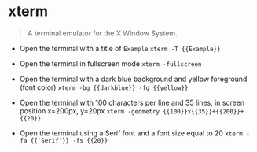 # xterm
> A terminal emulator for the X Window System.

- Open the terminal with a title of `Example`
`xterm -T {{Example}}`

- Open the terminal in fullscreen mode
`xterm -fullscreen`

- Open the terminal with a dark blue background and yellow foreground (font color)
`xterm -bg {{darkblue}} -fg {{yellow}}`

- Open the terminal with 100 characters per line and 35 lines, in screen position x=200px, y=20px
`xterm -geometry {{100}}x{{35}}+{{200}}+{{20}}`

- Open the terminal using a Serif font and a font size equal to 20
`xterm -fa {{'Serif'}} -fs {{20}}`
